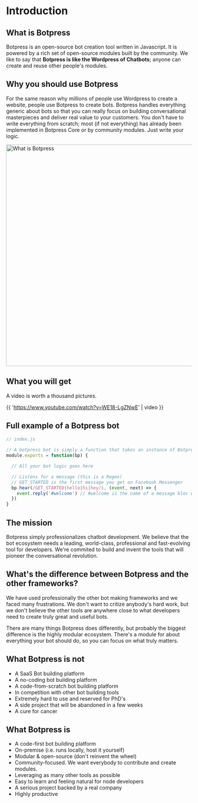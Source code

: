 # Introduction

## What is Botpress

Botpress is an open-source bot creation tool written in Javascript. It is powered by a rich set of open-source modules built by the community. We like to say that **Botpress is like the Wordpress of Chatbots**; anyone can create and reuse other people's modules.

## Why you should use Botpress

For the same reason why millions of people use Wordpress to create a website, people use Botpress to create bots. Botpress handles everything generic about bots so that you can really focus on building conversational masterpieces and deliver real value to your customers. You don't have to write everything from scratch; most (if not everything) has already been implemented in Botpress Core or by community modules. Just write your logic.

<img alt="What is Botpress" width="600" src="https://raw.githubusercontent.com/botpress/botpress/master/assets/what-is-botpress.png">

## What you will get

A video is worth a thousand pictures.

{{ 'https://www.youtube.com/watch?v=WE18-LgZNwE' | video }}

## Full example of a Botpress bot

```js
// index.js

// A botpress bot is simply a function that takes an instance of Botpress (bp) as an argument
module.exports = function(bp) {

  // All your bot logic goes here

  // Listens for a message (this is a Regex)
  // GET_STARTED is the first message you get on Facebook Messenger
  bp.hear(/GET_STARTED|hello|hi|hey/i, (event, next) => {
    event.reply('#welcome') // #welcome is the name of a message bloc defined in `content.yml`
  })
}
```



## The mission

Botpress simply professionalizes chatbot development. We believe that the bot ecosystem needs a leading, world-class, professional and fast-evolving tool for developers. We're commited to build and invent the tools that will pioneer the conversational revolution.

## What's the difference between Botpress and the other frameworks?

We have used professionally the other bot making frameworks and we faced many frustrations. We don't want to critize anybody's hard work, but we don't believe the other tools are anywhere close to what developers need to create truly great and useful bots.

There are many things Botpress does differently, but probably the biggest difference is the highly modular ecosystem. There's a module for about everything your bot should do, so you can focus on what truly matters.

## What Botpress is not

- A SaaS Bot building platform
- A no-coding bot building platform
- A code-from-scratch bot building platform
- In competition with other bot building tools
- Extremely hard to use and reserved for PhD's
- A side project that will be abandoned in a few weeks
- A cure for cancer

## What Botpress is

- A code-first bot building platform
- On-premise (i.e. runs locally, host it yourself)
- Modular & open-source (don't reinvent the wheel)
- Community-focused. We want everybody to contribute and create modules.
- Leveraging as many other tools as possible
- Easy to learn and feeling natural for node developers
- A serious project backed by a real company
- Highly productive
